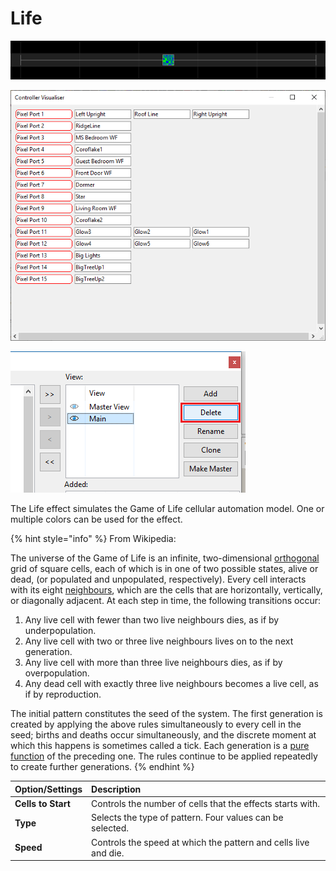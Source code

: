 # Life

![Icon](../../.gitbook/assets/image%20%28139%29.png)

![Sequencer Grid](../../.gitbook/assets/image%20%28498%29.png)

![](../../.gitbook/assets/image%20%28559%29.png)

The Life effect simulates the Game of Life cellular automation model. One or multiple colors can be used for the effect.

{% hint style="info" %}
From Wikipedia:

The universe of the Game of Life is an infinite, two-dimensional [orthogonal](https://en.wikipedia.org/wiki/Orthogonality) grid of square cells, each of which is in one of two possible states, alive or dead, \(or populated and unpopulated, respectively\). Every cell interacts with its eight [neighbours](https://en.wikipedia.org/wiki/Moore_neighborhood), which are the cells that are horizontally, vertically, or diagonally adjacent. At each step in time, the following transitions occur:

1. Any live cell with fewer than two live neighbours dies, as if by underpopulation.
2. Any live cell with two or three live neighbours lives on to the next generation.
3. Any live cell with more than three live neighbours dies, as if by overpopulation.
4. Any dead cell with exactly three live neighbours becomes a live cell, as if by reproduction.

The initial pattern constitutes the seed of the system. The first generation is created by applying the above rules simultaneously to every cell in the seed; births and deaths occur simultaneously, and the discrete moment at which this happens is sometimes called a tick. Each generation is a [pure function](https://en.wikipedia.org/wiki/Pure_function) of the preceding one. The rules continue to be applied repeatedly to create further generations.
{% endhint %}

| Option/Settings | Description |
| :--- | :--- |
| **Cells to Start** | Controls the number of cells that the effects starts with. |
| **Type** | Selects the type of pattern. Four values can be selected. |
| **Speed** | Controls the speed at which the pattern and cells live and die. |


